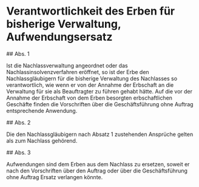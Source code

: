 # Verantwortlichkeit des Erben für bisherige Verwaltung, Aufwendungsersatz



\#\# Abs. 1

 Ist die Nachlassverwaltung angeordnet oder das Nachlassinsolvenzverfahren eröffnet, so ist der Erbe den Nachlassgläubigern für die bisherige Verwaltung des Nachlasses so verantwortlich, wie wenn er von der Annahme der Erbschaft an die Verwaltung für sie als Beauftragter zu führen gehabt hätte. Auf die vor der Annahme der Erbschaft von dem Erben besorgten erbschaftlichen Geschäfte finden die Vorschriften über die Geschäftsführung ohne Auftrag entsprechende Anwendung.

\#\# Abs. 2

 Die den Nachlassgläubigern nach Absatz 1 zustehenden Ansprüche gelten als zum Nachlass gehörend.

\#\# Abs. 3

 Aufwendungen sind dem Erben aus dem Nachlass zu ersetzen, soweit er nach den Vorschriften über den Auftrag oder über die Geschäftsführung ohne Auftrag Ersatz verlangen könnte. 

